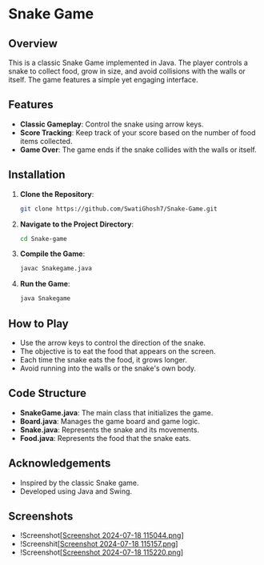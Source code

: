 # Snake Game

## Overview
This is a classic Snake Game implemented in Java. The player controls a snake to collect food, grow in size, and avoid collisions with the walls or itself. The game features a simple yet engaging interface.

## Features
- **Classic Gameplay**: Control the snake using arrow keys.
- **Score Tracking**: Keep track of your score based on the number of food items collected.
- **Game Over**: The game ends if the snake collides with the walls or itself.

## Installation
1. **Clone the Repository**:
   ```sh
   git clone https://github.com/SwatiGhosh7/Snake-Game.git
   ```
2. **Navigate to the Project Directory**:
   ```sh
   cd Snake-game
   ```
3. **Compile the Game**:
   ```sh
   javac Snakegame.java
   ```
4. **Run the Game**:
   ```sh
   java Snakegame
   ```

## How to Play
- Use the arrow keys to control the direction of the snake.
- The objective is to eat the food that appears on the screen.
- Each time the snake eats the food, it grows longer.
- Avoid running into the walls or the snake's own body.

## Code Structure
- **SnakeGame.java**: The main class that initializes the game.
- **Board.java**: Manages the game board and game logic.
- **Snake.java**: Represents the snake and its movements.
- **Food.java**: Represents the food that the snake eats.


## Acknowledgements
- Inspired by the classic Snake game.
- Developed using Java and Swing.

## Screenshots
- !Screenshot[[Screenshot 2024-07-18 115044.png](https://github.com/SwatiGhosh7/Snake-Game/blob/main/Screenshot%202024-07-18%20115044.png)]
- !Screenshit[[Screenshot 2024-07-18 115157.png](https://github.com/SwatiGhosh7/Snake-Game/blob/main/Screenshot%202024-07-18%20115157.png)]
- !Screenshot[[Screenshot 2024-07-18 115220.png](https://github.com/SwatiGhosh7/Snake-Game/blob/main/Screenshot%202024-07-18%20115220.png)]
